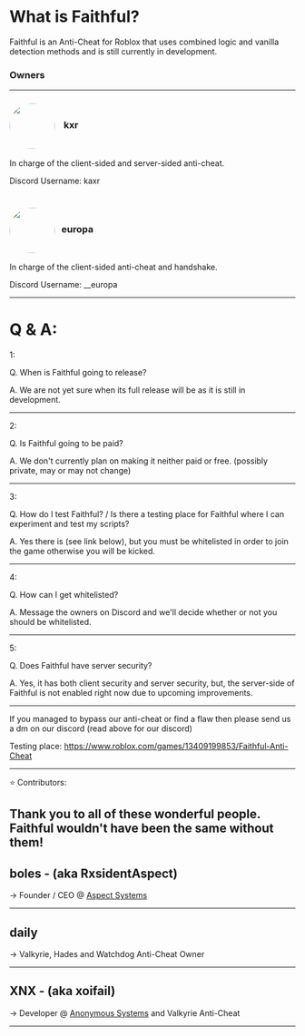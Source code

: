 # What is Faithful?

Faithful is an Anti-Cheat for Roblox that uses combined logic and vanilla detection methods and is still currently in development.

### Owners
----

### <img src = "https://cdn.discordapp.com/avatars/942405612229259344/20b99fb5c35e2d67a762874ebb5fd69a.webp?size=1024&width=0&height=256" align = "center" height = "80" style = "border-radius: 50%;">    kxr
In charge of the client-sided and server-sided anti-cheat.

Discord Username: kaxr

#

### <img src = "https://cdn.discordapp.com/avatars/705491419774845030/62eeb4d9bc5bf39385f255772696c758.webp?size=4096" align = "center" height = "80" style = "border-radius: 50%;">    europa
In charge of the client-sided anti-cheat and handshake.

Discord Username: __europa

----

# Q & A:

1:

Q. When is Faithful going to release?

A. We are not yet sure when its full release will be as it is still in development.

----

2:

Q. Is Faithful going to be paid?

A. We don't currently plan on making it neither paid or free. (possibly private, may or may not change)

----

3:

Q. How do I test Faithful? / Is there a testing place for Faithful where I can experiment and test my scripts?

A. Yes there is (see link below), but you must be whitelisted in order to join the game otherwise you will be kicked.

----

4:

Q. How can I get whitelisted?

A. Message the owners on Discord and we'll decide whether or not you should be whitelisted.

----

5:

Q. Does Faithful have server security?

A. Yes, it has both client security and server security, but, the server-side of Faithful is not enabled right now due to upcoming improvements.

----

If you managed to bypass our anti-cheat or find a flaw then please send us a dm on our discord (read above for our discord)

Testing place: https://www.roblox.com/games/13409199853/Faithful-Anti-Cheat

----

⭐ Contributors:

Thank you to all of these wonderful people. Faithful wouldn't have been the same without them!
----

boles - (aka RxsidentAspect)
----
-> Founder / CEO @ [Aspect Systems](https://www.aspectsystems.dev/)

----

daily
----
-> Valkyrie, Hades and Watchdog Anti-Cheat Owner

----

XNX - (aka xoifail)
----
-> Developer @ [Anonymous Systems](https://anonymous-systems.xyz/) and Valkyrie Anti-Cheat

----
